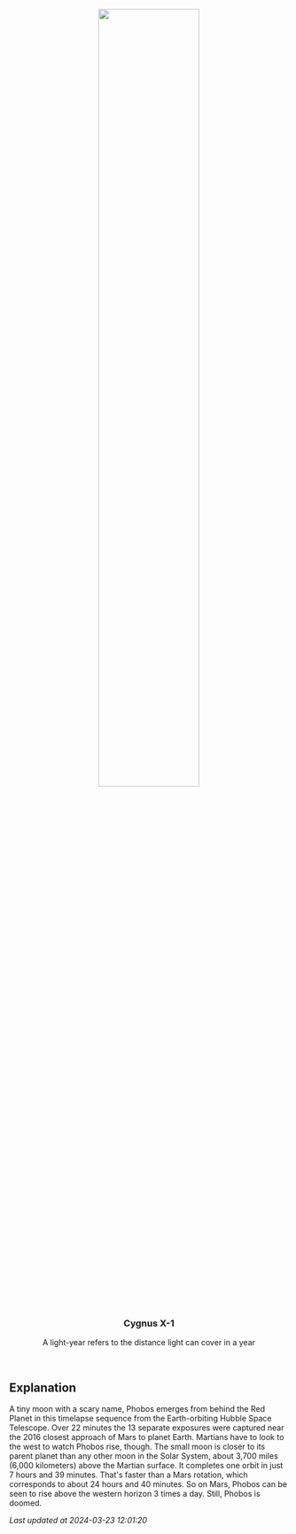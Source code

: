 <p align='center'>
    <img src='https://apod.nasa.gov/apod/image/2403/STSCI-MarsPhobosComp1024.jpg' width='60%' />
    <h3 align="center">Cygnus X-1</h3>
    <p align="center">A light-year refers to the distance light can cover in a year</p>
</p>
<br/>

Explanation
--
A tiny moon with a scary name, Phobos emerges from behind the Red Planet in this timelapse sequence from the Earth-orbiting Hubble Space Telescope. Over 22 minutes the 13 separate exposures were captured near the 2016 closest approach of Mars to planet Earth. Martians have to look to the west to watch Phobos rise, though. The small moon is closer to its parent planet than any other moon in the Solar System, about 3,700 miles (6,000 kilometers) above the Martian surface. It completes one orbit in just 7 hours and 39 minutes. That's faster than a Mars rotation, which corresponds to about 24 hours and 40 minutes. So on Mars, Phobos can be seen to rise above the western horizon 3 times a day. Still, Phobos is doomed.


*Last updated at 2024-03-23 12:01:20*
